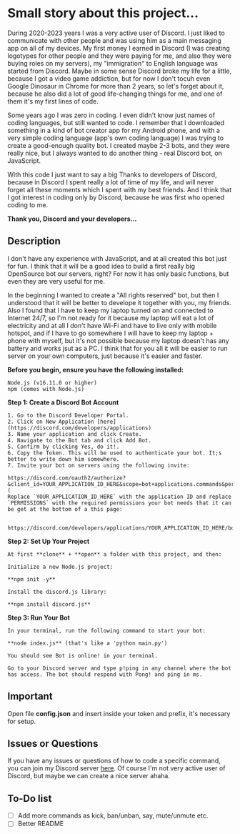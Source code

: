 # Small story about this project...

During 2020-2023 years I was a very active user of Discord. I just liked to communicate with other people and was using him as a main messaging app on all of my devices. My first money I earned in Discord (I was creating logotypes for other people and they were paying for me, and also they were buying roles on my servers), my "immigration" to English language was started from Discord. Maybe in some sense Discord broke my life for a little, because I got a video game addiction, but for now I don't tocuh even Google Dinosaur in Chrome for more than 2 years, so let's forget about it, because he also did a lot of good life-changing things for me, and one of them it's my first lines of code. 

Some years ago I was zero in coding. I even didn't know just names of coding languages, but still wanted to code. I remember that I downloaded something in a kind of bot creator app for my Android phone, and with a very simple coding language (app's own coding language) I was trying to create a good-enough quality bot. I created maybe 2-3 bots, and they were really nice, but I always wanted to do another thing - real Discord bot, on JavaScript.

With this code I just want to say a big Thanks to developers of Discord, because in Discord I spent really a lot of time of my life, and will never forget all these moments which I spent with my best friends. And I think that I got interest in coding only by Discord, because he was first who opened coding to me.

**Thank you, Discord and your developers...**

## Description

I don't have any experience with JavaScript, and at all created this bot just for fun. I think that it will be a good idea to build a first really big OpenSource bot our servers, right? For now it has only basic functions, but even they are very useful for me.

In the beginning I wanted to create a "All rights reserved" bot, but then I understood that it will be better to develope it together with you, my friends. Also I found that I have to keep my laptop turned on and connected to Internet 24/7, so I'm not ready for it because my laptop will eat a lot of electricity and at all I don't have Wi-Fi and have to live only with mobile hotspot, and if I have to go somewhere I will have to keep my laptop + phone with myself, but it's not possible because my laptop doesn't has any battery and works jsut as a PC. I think that for you all it will be easier to run server on your own computers, just because it's easier and faster.

**Before you begin, ensure you have the following installed:**

    Node.js (v16.11.0 or higher)
    npm (comes with Node.js)

**Step 1: Create a Discord Bot Account**

    1. Go to the Discord Developer Portal.
    2. Click on New Application [here](https://discord.com/developers/applications)
    3. Name your application and click Create.
    4. Navigate to the Bot tab and click Add Bot.
    5. Confirm by clicking Yes, do it!.
    6. Copy the Token. This will be used to authenticate your bot. It;s better to write down him somewhere.
    7. Invite your bot on servers using the following invite:

    https://discord.com/oauth2/authorize?&client_id=YOUR_APPLICATION_ID_HERE&scope=bot+applications.commands&permissions=PERMISSIONS (
    Replace `YOUR_APPLICATION_ID_HERE` with the application ID and replace `PERMISSIONS` with the required permissions your bot needs that it can be get at the bottom of a this page:

     https://discord.com/developers/applications/YOUR_APPLICATION_ID_HERE/bot)


**Step 2: Set Up Your Project**

    At first **clone** + **open** a folder with this project, and then:

    Initialize a new Node.js project:

    **npm init -y**

    Install the discord.js library:

    **npm install discord.js**

**Step 3: Run Your Bot**

    In your terminal, run the following command to start your bot:

    **node index.js** (that's like a 'python main.py')

    You should see Bot is online! in your terminal.

    Go to your Discord server and type p!ping in any channel where the bot has access. The bot should respond with Pong! and ping in ms.


## Important

Open file **config.json** and insert inside your token and prefix, it's necessary for setup.

## Issues or Questions

If you have any issues or questions of how to code a specific command, you can join my Discord server [here](https://discord.gg/UeK8U7dD). Of course I'm not very active user of Discord, but maybe we can create a nice server ahaha.

## To-Do list

- [ ] Add more commands as kick, ban/unban, say, mute/unmute etc.
- [ ] Better README
